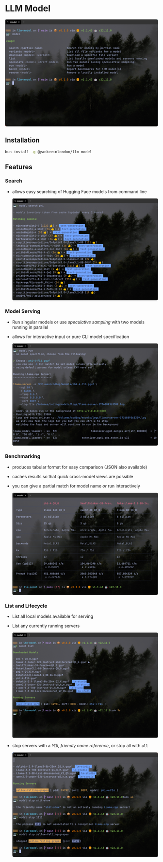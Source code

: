 # LLM Model

![screenshot](./docs/screenshot.png)

## Installation

```sh
bun install -g @yankeeinlondon/llm-model
```

## Features


### Search

- allows easy searching of Hugging Face models from command line

    ![search](./docs/search.png)

### Model Serving

- Run singular models or use _speculative sampling_ with two models running in parallel
- allows for interactive input or pure CLI model specification

    ![run](./docs/run.png)


### Benchmarking

- produces tabular format for easy comparison (JSON also available)
- caches results so that quick cross-model views are possible
- you can give a partial match for model name _or_ run interactively

    ![benchmarks](./docs/benchmarks.png)

### List and Lifecycle

- List all local models available for serving
- List any currently running servers

    ![list](./docs/list.png)

- stop servers with a `PID`,  _friendly name reference_, or stop all with `all`

    ![stop](./docs/stop.png)

